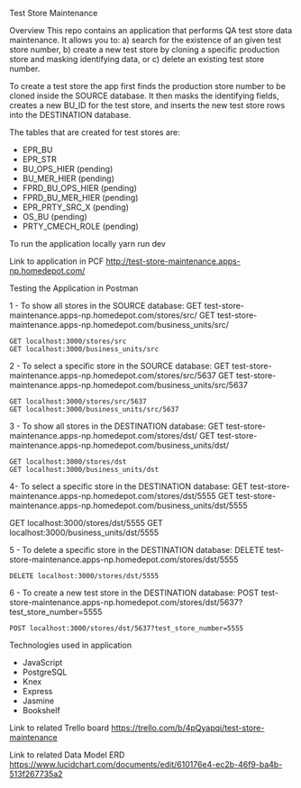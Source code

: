 Test Store Maintenance

Overview
This repo contains an application that performs QA test store data maintenance. It allows you to:
  a) search for the existence of an given test store number,
  b) create a new test store by cloning a specific production store and masking identifying data, or
  c) delete an existing test store number.

To create a test store the app first finds the production store number to be cloned inside the SOURCE database.  It then masks the identifying fields, creates a new BU_ID for the test store, and inserts the new test store rows into the DESTINATION database.

The tables that are created for test stores are:
  - EPR_BU
  - EPR_STR
  - BU_OPS_HIER (pending)
  - BU_MER_HIER (pending)
  - FPRD_BU_OPS_HIER (pending)
  - FPRD_BU_MER_HIER (pending)
  - EPR_PRTY_SRC_X (pending)
  - OS_BU (pending)
  - PRTY_CMECH_ROLE (pending)


To run the application locally
  yarn run dev

Link to application in PCF
  http://test-store-maintenance.apps-np.homedepot.com/


Testing the Application in Postman

1 - To show all stores in the SOURCE database:
    GET test-store-maintenance.apps-np.homedepot.com/stores/src/
    GET test-store-maintenance.apps-np.homedepot.com/business_units/src/

    GET localhost:3000/stores/src
    GET localhost:3000/business_units/src


2 - To select a specific store in the SOURCE database:
    GET test-store-maintenance.apps-np.homedepot.com/stores/src/5637
    GET test-store-maintenance.apps-np.homedepot.com/business_units/src/5637

    GET localhost:3000/stores/src/5637
    GET localhost:3000/business_units/src/5637

3 - To show all stores in the DESTINATION database:
    GET test-store-maintenance.apps-np.homedepot.com/stores/dst/
    GET test-store-maintenance.apps-np.homedepot.com/business_units/dst/

    GET localhost:3000/stores/dst
    GET localhost:3000/business_units/dst

4- To select a specific store in the DESTINATION database:
   GET test-store-maintenance.apps-np.homedepot.com/stores/dst/5555
   GET test-store-maintenance.apps-np.homedepot.com/business_units/dst/5555

   GET localhost:3000/stores/dst/5555
   GET localhost:3000/business_units/dst/5555

5 - To delete a specific store in the DESTINATION database:
    DELETE test-store-maintenance.apps-np.homedepot.com/stores/dst/5555

    DELETE localhost:3000/stores/dst/5555

6 - To create a new test store in the DESTINATION database:
    POST test-store-maintenance.apps-np.homedepot.com/stores/dst/5637?test_store_number=5555

    POST localhost:3000/stores/dst/5637?test_store_number=5555



Technologies used in application
   - JavaScript
   - PostgreSQL
   - Knex
   - Express
   - Jasmine
   - Bookshelf


Link to related Trello board
  https://trello.com/b/4pQyapqi/test-store-maintenance  

Link to related Data Model ERD
  https://www.lucidchart.com/documents/edit/610176e4-ec2b-46f9-ba4b-513f267735a2
